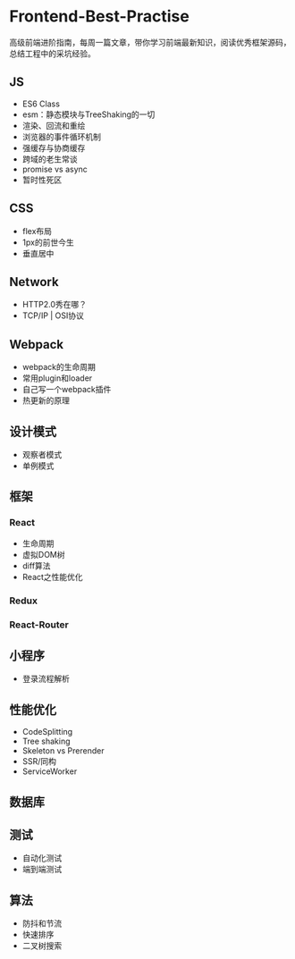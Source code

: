 # Frontend-Best-Practise
高级前端进阶指南，每周一篇文章，带你学习前端最新知识，阅读优秀框架源码，总结工程中的采坑经验。

## JS
- ES6 Class
- esm：静态模块与TreeShaking的一切
- 渲染、回流和重绘
- 浏览器的事件循环机制
- 强缓存与协商缓存
- 跨域的老生常谈
- promise vs async
- 暂时性死区

## CSS
- flex布局
- 1px的前世今生
- 垂直居中

## Network
- HTTP2.0秀在哪？
- TCP/IP | OSI协议

## Webpack
- webpack的生命周期
- 常用plugin和loader
- 自己写一个webpack插件
- 热更新的原理


## 设计模式
- 观察者模式
- 单例模式


## 框架
### React 
- 生命周期
- 虚拟DOM树
- diff算法
- React之性能优化

### Redux
### React-Router


## 小程序
- 登录流程解析


## 性能优化
- CodeSplitting
- Tree shaking
- Skeleton vs Prerender
- SSR/同构
- ServiceWorker

## 数据库


## 测试
- 自动化测试
- 端到端测试


## 算法
- 防抖和节流
- 快速排序
- 二叉树搜索
